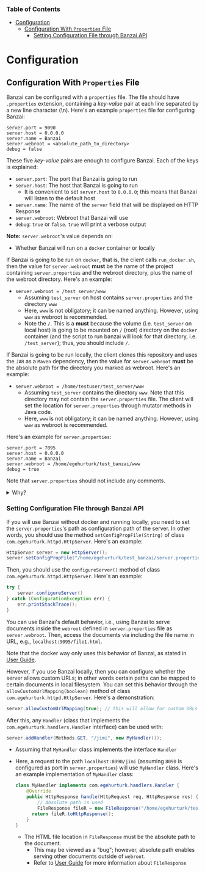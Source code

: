 ### Table of Contents
- [Configuration](#configuration)
  - [Configuration With `Properties` File](#configuration-with-properties-file)
    - [Setting Configuration File through Banzai API](#setting-configuration-file-through-banzai-api)


# Configuration



## Configuration With `Properties` File
Banzai can be configured with a `properties` file. The file should have `.properties` extension, containing a *key-value* pair at each line separated by a new line character (\n). Here's an example `properties` file for configuring Banzai:

```properties
server.port = 9090
server.host = 0.0.0.0
server.name = Banzai
server.webroot = <absolute_path_to_directory>
debug = false
```

These five *key-value* pairs are enough to configure Banzai. Each of the keys is explained:
* `server.port`: The port that Banzai is going to run
* `server.host`: The host that Banzai is going to run
  * It is convenient to set `server.host` to `0.0.0.0`; this means that Banzai will listen to the default host
* `server.name`: The name of the `server` field that will be displayed on HTTP Response
* `server.webroot`: Webroot that Banzai will use
* `debug`: `true` or `false`. `true` will print a verbose output

**Note:** `server.webroot`'s value depends on:
* Whether Banzai will run on a `docker` container or locally

If Banzai is going to be run on `docker`, that is, the client calls `run_docker.sh`, then the value for `server.webroot` **must** be the name of the project containing `server.properties` and the webroot directory, plus the name of the webroot directory. Here's an example:
* `server.webroot = /test_server/www`
  * Assuming `test_server` on host contains `server.properties` and the directory `www`
  * Here, `www` is not obligatory; it can be named anything. However, using `www` as webroot is recommended.
  * Note the `/`. This is a **must** because the volume (i.e. `test_server` on local host) is going to be mounted on `/` (root) directory on the `docker` container (and the script to run banzai will look for that directory, i.e. `/test_server`); thus, you should include `/`.

If Banzai is going to be run locally, the client clones this repository and uses the `JAR` as a `Maven` dependency, then the value for `server.webroot` **must** be the absolute path for the directory you marked as webroot. Here's an example:
* `server.webroot = /home/testuser/test_server/www`
  * Assuming `test_server` contains the directory `www`. Note that this directory may not contain the `server.properties` file. The client will set the location for `server.properties` through mutator methods in Java code.
  * Here, `www` is not obligatory; it can be named anything. However, using `www` as webroot is recommended. 

Here's an example for `server.properties`:

```properties
server.port = 7095
server.host = 0.0.0.0
server.name = Banzai
server.webroot = /home/egehurturk/test_banzai/www
debug = true
```

Note that `server.properties` should not include any comments. 
<details>
<summary>Why?</summary>

Because the script `/scripts/parser.sh` used to parse the `properties` file includes comments if the file contains comments. Thus, you should not include any comments in `server.properties`. 

</details>


### Setting Configuration File through Banzai API
If you will use Banzai without docker and running locally, you need to set the `server.properties`'s path as configuration path of the server. In other words, you should use the method `setConfigPropFile(String)` of class `com.egehurturk.httpd.HttpServer`. Here's an example:

```java
HttpServer server = new HttpServer();
server.setConfigPropFile("/home/egehurturk/test_banzai/server.properties");
```
Then, you should use the `configureServer()` method of class `com.egehurturk.httpd.HttpServer`. Here's an example:

```java
try {
    server.configureServer()
} catch (ConfigurationException err) {
    err.printStackTrace();
}
```

You can use Banzai's default behavior, i.e., using Banzai to serve documents inside the `webroot` defined in `server.properties` file as `server.webroot`. Then, access the documents via including the file name in URL, e.g., `localhost:9095/file1.html`. 

Note that the docker way only uses this behavior of Banzai, as stated in [User Guide](User-Guide.md). 

However, if you use Banzai locally, then you can configure whether the server allows custom URLs; in other words certain paths can be mapped to certain documents in local filesystem. You can set this behavior through the `allowCustomUrlMapping(boolean)` method of class `com.egehurturk.httpd.HttpServer`. Here's a demonstration:

```java
server.allowCustomUrlMapping(true); // this will allow for custom URLs
```

After this, any `Handler` (class that implements the `com.egehurturk.handlers.Handler` interface) can be used with:
```java
server.addHandler(Methods.GET, "/jimi", new MyHandler());
```
* Assuming that `MyHandler` class implements the interface `Handler`
* Here, a request to the path `localhost:8090/jimi` (assuming `8090` is configured as port in `server.properties`) will use `MyHandler` class. Here's an example implementation of `MyHandler` class:
  ```java
  class MyHandler implements com.egehurturk.handlers.Handler {
      @Override
      public HttpResponse handle(HttpRequest req, HttpResponse res) {
          // Absolute path is used
          FileResponse fileR = new FileResponse("/home/egehurturk/test_banzai/www/jimi_hendrix.html", res.getStream()); 
        return fileR.toHttpResponse();
      }
  }
  ```

  * The HTML file location in `FileResponse` must be the absolute path to the document. 
    * This may be viewed as a "bug"; however, absolute path enables serving other documents outside of `webroot`. 
    * Refer to [User Guide](User-Guide.md) for more information about `FileResponse`



  